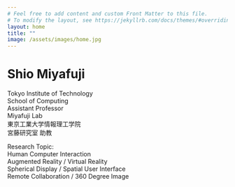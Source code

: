 ```yaml
---
# Feel free to add content and custom Front Matter to this file.
# To modify the layout, see https://jekyllrb.com/docs/themes/#overriding-theme-defaults
layout: home
title: ""
image: /assets/images/home.jpg
---
```

# Shio Miyafuji
Tokyo Institute of Technology<br>
School of Computing<br>
Assistant Professor<br>
Miyafuji Lab<br>
東京工業大学情報理工学院 <br>
宮藤研究室 助教<br>

Research Topic:<br>
Human Computer Interaction <br>
Augmented Reality / Virtual Reality <br>
Spherical Display / Spatial User Interface <br>
Remote Collaboration / 360 Degree Image